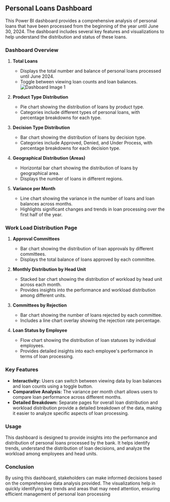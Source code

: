 ## Personal Loans Dashboard

This Power BI dashboard provides a comprehensive analysis of personal loans that have been processed from the beginning of the year until June 30, 2024. The dashboard includes several key features and visualizations to help understand the distribution and status of these loans.

### Dashboard Overview

1. **Total Loans**
   - Displays the total number and balance of personal loans processed until June 2024.
   - Toggle between viewing loan counts and loan balances.
![Dashboard Image 1](https://github.com/lameesalsheikh/PowerBI-Projects/blob/main/file-RAqUE8D1UYairCw1Ghk4gatC.png)

2. **Product Type Distribution**
   - Pie chart showing the distribution of loans by product type.
   - Categories include different types of personal loans, with percentage breakdowns for each type.

3. **Decision Type Distribution**
   - Bar chart showing the distribution of loans by decision type.
   - Categories include Approved, Denied, and Under Process, with percentage breakdowns for each decision type.

4. **Geographical Distribution (Areas)**
   - Horizontal bar chart showing the distribution of loans by geographical area.
   - Displays the number of loans in different regions.

5. **Variance per Month**
   - Line chart showing the variance in the number of loans and loan balances across months.
   - Highlights significant changes and trends in loan processing over the first half of the year.

### Work Load Distribution Page

1. **Approval Committees**
   - Bar chart showing the distribution of loan approvals by different committees.
   - Displays the total balance of loans approved by each committee.

2. **Monthly Distribution by Head Unit**
   - Stacked bar chart showing the distribution of workload by head unit across each month.
   - Provides insights into the performance and workload distribution among different units.

3. **Committees by Rejection**
   - Bar chart showing the number of loans rejected by each committee.
   - Includes a line chart overlay showing the rejection rate percentage.

4. **Loan Status by Employee**
   - Flow chart showing the distribution of loan statuses by individual employees.
   - Provides detailed insights into each employee's performance in terms of loan processing.

### Key Features

- **Interactivity:** Users can switch between viewing data by loan balances and loan counts using a toggle button.
- **Comparative Analysis:** The variance per month chart allows users to compare loan performance across different months.
- **Detailed Breakdown:** Separate pages for overall loan distribution and workload distribution provide a detailed breakdown of the data, making it easier to analyze specific aspects of loan processing.

### Usage

This dashboard is designed to provide insights into the performance and distribution of personal loans processed by the bank. It helps identify trends, understand the distribution of loan decisions, and analyze the workload among employees and head units.

### Conclusion

By using this dashboard, stakeholders can make informed decisions based on the comprehensive data analysis provided. The visualizations help in quickly identifying key trends and areas that may need attention, ensuring efficient management of personal loan processing
